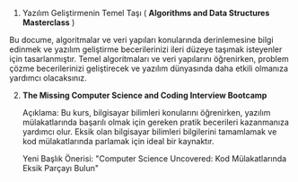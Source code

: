 1. Yazılım Geliştirmenin Temel Taşı ( **Algorithms and Data Structures Masterclass** )
   
Bu docume, algoritmalar ve veri yapıları konularında derinlemesine bilgi edinmek ve yazılım geliştirme becerilerinizi ileri düzeye taşımak isteyenler için tasarlanmıştır. Temel algoritmaları ve veri yapılarını öğrenirken, problem çözme becerilerinizi geliştirecek ve yazılım dünyasında daha etkili olmanıza yardımcı olacaksınız.

2. **The Missing Computer Science and Coding Interview Bootcamp**

   Açıklama: Bu kurs, bilgisayar bilimleri konularını öğrenirken, yazılım mülakatlarında başarılı olmak için gereken pratik becerileri kazanmanıza yardımcı olur. Eksik olan bilgisayar bilimleri bilgilerini tamamlamak ve kod mülakatlarında parlamak için ideal bir kaynaktır.

   Yeni Başlık Önerisi: "Computer Science Uncovered: Kod Mülakatlarında Eksik Parçayı Bulun"
